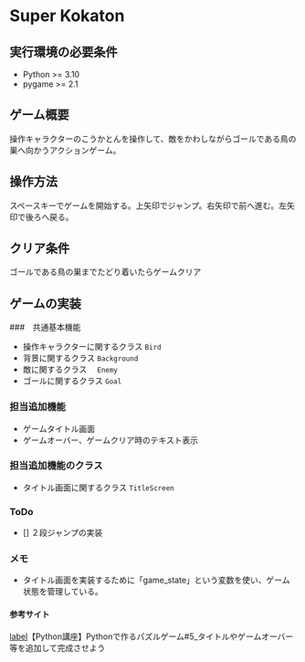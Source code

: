 # Super Kokaton
## 実行環境の必要条件
* Python >= 3.10
* pygame >= 2.1

## ゲーム概要
操作キャラクターのこうかとんを操作して、敵をかわしながらゴールである鳥の巣へ向かうアクションゲーム。

## 操作方法
スペースキーでゲームを開始する。上矢印でジャンプ。右矢印で前へ進む。左矢印で後ろへ戻る。

## クリア条件
ゴールである鳥の巣までたどり着いたらゲームクリア

## ゲームの実装
###　共通基本機能
* 操作キャラクターに関するクラス  `Bird`
* 背景に関するクラス  `Background`
* 敵に関するクラス　 `Enemy`
* ゴールに関するクラス  `Goal`

### 担当追加機能
* ゲームタイトル画面
* ゲームオーバー、ゲームクリア時のテキスト表示

### 担当追加機能のクラス
* タイトル画面に関するクラス  `TitleScreen`

### ToDo
- [] ２段ジャンプの実装

### メモ
* タイトル画面を実装するために「game_state」という変数を使い、ゲーム状態を管理している。

#### 参考サイト
[label](https://inomacreate.com/python-05-pazulgame/)【Python講座】Pythonで作るパズルゲーム#5_タイトルやゲームオーバー等を追加して完成させよう
